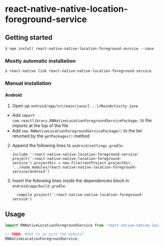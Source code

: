 
# react-native-native-location-foreground-service

## Getting started

`$ npm install react-native-native-location-foreground-service --save`

### Mostly automatic installation

`$ react-native link react-native-native-location-foreground-service`

### Manual installation


#### Android

1. Open up `android/app/src/main/java/[...]/MainActivity.java`
  - Add `import com.reactlibrary.RNNativeLocationForegroundServicePackage;` to the imports at the top of the file
  - Add `new RNNativeLocationForegroundServicePackage()` to the list returned by the `getPackages()` method
2. Append the following lines to `android/settings.gradle`:
  	```
  	include ':react-native-native-location-foreground-service'
  	project(':react-native-native-location-foreground-service').projectDir = new File(rootProject.projectDir, 	'../node_modules/react-native-native-location-foreground-service/android')
  	```
3. Insert the following lines inside the dependencies block in `android/app/build.gradle`:
  	```
      compile project(':react-native-native-location-foreground-service')
  	```


## Usage
```javascript
import RNNativeLocationForegroundService from 'react-native-native-location-foreground-service';

// TODO: What to do with the module?
RNNativeLocationForegroundService;
```
  